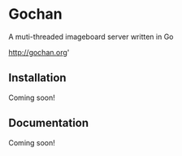 # Gochan

A muti-threaded imageboard server written in Go

http://gochan.org'


Installation
------------

Coming soon!


Documentation
-------------

Coming soon!